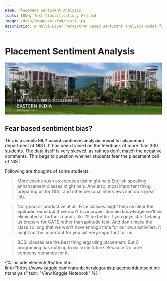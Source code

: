 ```yaml
---
name: Placement Sentiment Analysis
tools: [DNN, Text Classification, Python]
image: /data/images/nistpd/nist1.jpg
description: A Multi-Layer Perceptron based sentiment analysis model for understanding student perception of the NIST placement cell.
---
```


# Placement Sentiment Analysis

![preview](/data/images/nistpd/nist2.jpg)

## Fear based sentiment bias?
This is a simple MLP based sentiment analysis model for placement department of NIST. It has been trained on the feedback of more than 300 students. The data itself is very skewed, as ratings don't match the negative comments. This begs to question whether students fear the placement cell of NIST.

Following are thoughts of some students:

>More exams such as cocubes test might help.English speaking enhancement classes might help. And also, most important thing, preparing us for GDs, and other personal interviews can do a great job.

>Not good or productive at all.
Face classes might help us clear the aptitude round but if we don't have proper domain knowledge we'll be eliminated at furthur rounds.
So it'll be better if you guys start helping us prepare for GATE rather than aptitude test.
And don't make the class so long that we won't have enough time for our own activities. It might not be important for you but very important for us.

>BCSI classes are the best thing regarding placement. 
But C programing has nothing to do
in my future. Because No core company demands for it.

<p class="text-center">
{% include elements/button.html link="https://www.kaggle.com/varunbeheralego/nistplacementdeptsentimentanalysis" text="View Kaggle Notebook" %}
</p>